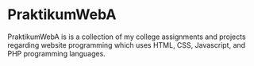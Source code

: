 # PraktikumWebA
PraktikumWebA is is a collection of my college assignments and projects regarding website programming which uses HTML, CSS, Javascript, and PHP programming languages.
